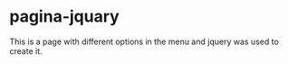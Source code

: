 # pagina-jquary
This is a page with different options in the menu and jquery was used to create it.

